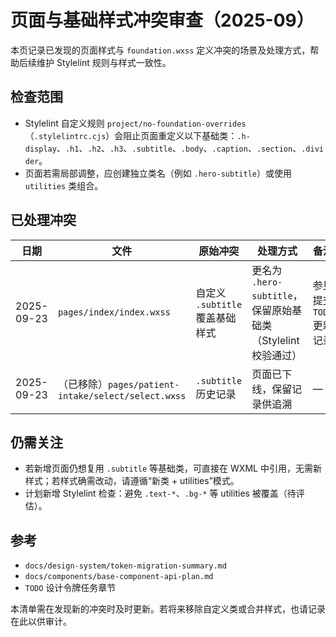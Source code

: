 # 页面与基础样式冲突审查（2025-09）

本页记录已发现的页面样式与 `foundation.wxss` 定义冲突的场景及处理方式，帮助后续维护 Stylelint 规则与样式一致性。

## 检查范围

- Stylelint 自定义规则 `project/no-foundation-overrides`（`.stylelintrc.cjs`）会阻止页面重定义以下基础类：`.h-display`、`.h1`、`.h2`、`.h3`、`.subtitle`、`.body`、`.caption`、`.section`、`.divider`。
- 页面若需局部调整，应创建独立类名（例如 `.hero-subtitle`）或使用 `utilities` 类组合。

## 已处理冲突

| 日期       | 文件                                      | 原始冲突                        | 处理方式                                                      | 备注                     |
| ---------- | ----------------------------------------- | ------------------------------- | ------------------------------------------------------------- | ------------------------ |
| 2025-09-23 | `pages/index/index.wxss`                  | 自定义 `.subtitle` 覆盖基础样式 | 更名为 `.hero-subtitle`，保留原始基础类（Stylelint 校验通过） | 参见提交 `TODO` 更新记录 |
| 2025-09-23 | （已移除）`pages/patient-intake/select/select.wxss` | `.subtitle` 历史记录 | 页面已下线，保留记录供追溯 | — |

## 仍需关注

- 若新增页面仍想复用 `.subtitle` 等基础类，可直接在 WXML 中引用，无需新样式；若样式确需改动，请遵循“新类 + utilities”模式。
- 计划新增 Stylelint 检查：避免 `.text-*`、`.bg-*` 等 utilities 被覆盖（待评估）。

## 参考

- `docs/design-system/token-migration-summary.md`
- `docs/components/base-component-api-plan.md`
- `TODO` 设计令牌任务章节

本清单需在发现新的冲突时及时更新。若将来移除自定义类或合并样式，也请记录在此以供审计。
